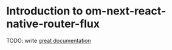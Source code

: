 # Introduction to om-next-react-native-router-flux

TODO: write [great documentation](http://jacobian.org/writing/what-to-write/)
